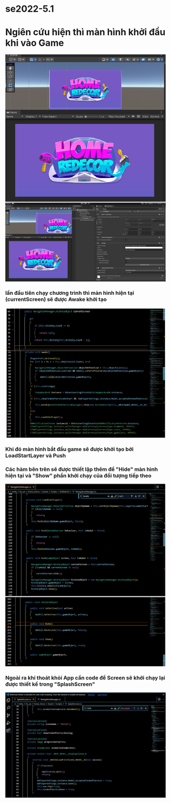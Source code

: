 # se2022-5.1
<h1 style="justify:center">Ngiên cứu hiện thì màn hình khởi đầu khi vào Game</h1>
<img src="https://github.com/KyoGren/se2022-5.1/blob/TungNguyen/StartImg/Start_Screen.png">
<img src="https://github.com/KyoGren/se2022-5.1/blob/TungNguyen/StartCode/StartScreen_Position.png">
<h3>lần đầu tiên chạy chương trình thì màn hình hiện tại (currentScreen) sẽ được Awake khởi tạo</h3>
<img src="https://github.com/KyoGren/se2022-5.1/blob/TungNguyen/StartCode/Load_Start_Screen_Code.png">
<h3>Khi đó màn hình bắt đầu game sẽ được khởi tạo bởi LoadStartLayer và Push</h3>
<h3>Các hàm bên trên sẽ được thiết lập thêm để <b>"Hide"</b> màn hình hiện tại và <b>"Show"</b> phần khởi chạy của đổi tượng tiếp theo</h3>
<img src="https://github.com/KyoGren/se2022-5.1/blob/TungNguyen/StartCode/Load_Push_Screen.png">
<img src="https://github.com/KyoGren/se2022-5.1/blob/TungNguyen/StartCode/Setup_Code.png">
<h3>Ngoài ra khi thoát khỏi App cần code để Screen sẽ khởi chạy lại được thiết kế trong <b>"SplashScreen"</b></h3>
<img src="https://github.com/KyoGren/se2022-5.1/blob/TungNguyen/StartCode/NewScreen_After_Quit_Code.png">
